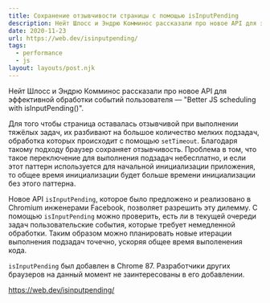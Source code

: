 ```yaml
---
title: Сохранение отзывчивости страницы с помощью isInputPending
description: Нейт Шлосс и Эндрю Комминос рассказали про новое API для эффективной обработки событий пользователя
date: 2020-11-23
url: https://web.dev/isinputpending/
tags:
  - performance
  - js
layout: layouts/post.njk
---
```

Нейт Шлосс и Эндрю Комминос рассказали про новое API для эффективной обработки событий пользователя — "Better JS scheduling with isInputPending()".

Для того чтобы страница оставалась отзывчивой при выполнении тяжёлых задач, их разбивают на большое количество мелких подзадач, обработка которых происходит с помощью `setTimeout`. Благодаря такому подходу браузер сохраняет отзывчивость. Проблема в том, что такое переключение для выполнения подзадач небесплатно, и если этот паттерн используется для начальной инициализации приложения, то общее время инициализации будет больше времени инициализации без этого паттерна.

Новое API `isInputPending`, которое было предложено и реализовано в Chromium инженерами Facebook, позволяет разрешить эту дилемму. С помощью `isInputPending` можно проверить, есть ли в текущей очереди задач пользовательские события, которые требует немедленной обработки. Таким образом можно планировать новые итерации выполнения подзадач точечно, ускоряя общее время выполенения кода.

`isInputPending` был добавлен в Chrome 87. Разработчики других браузеров на данный момент не заинтересованы в его добавлении.

https://web.dev/isinputpending/

